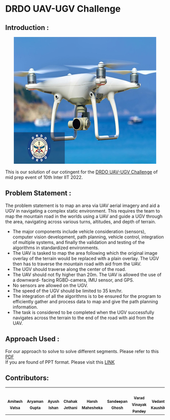 # DRDO UAV-UGV Challenge

## Introduction : 
<p align="center"><img src="https://github.com/AYUSH-ISHAN/DRDO_UAV-UGV_Challenge/blob/main/_media_/drdo.png" height="400" width="450"/></p>
This is our solution of our cotingent for the <a href="https://interiit-tech.org/events/DRDO's%20UAV-Guided%20UGV%20Navigation%20Challenge">DRDO UAV-UGV Challenge</a> of mid prep event of 10th Inter IIT 2022.

## Problem Statement : 
The problem statement is to map an area via UAV aerial imagery and aid a UGV in navigating a complex static environment. This requires the team to map the mountain road in the worlds using a UAV and guide a UGV through the area, navigating across various turns, altitudes, and depth of terrain.
- The major components include vehicle consideration (sensors), computer vision development, path planning, vehicle control, integration of multiple systems, and finally the validation and testing of the algorithms in standardized environments.
- The UAV is tasked to map the area following which the original image overlay of the terrain would be replaced with a plain overlay. The UGV then has to traverse the mountain road with aid from the UAV.
- The UGV should traverse along the center of the road.
- The UAV should not fly higher than 20m. The UAV is allowed the use of a downward- facing RGBD-camera, IMU sensor, and GPS.
- No sensors are allowed on the UGV.
- The speed of the UGV should be limited to 35 km/hr.
- The integration of all the algorithms is to be ensured for the program to efficiently gather and process data to map and give the path planning information.
- The task is considered to be completed when the UGV successfully navigates across the terrain to the end of the road with aid from the UAV.
## Approach Used : 

For our approach to solve to solve different segments. Please refer to this <a href="https://github.com/AYUSH-ISHAN/DRDO_UAV-UGV_Challenge/blob/main/MP_DR_Final_T14.pdf">PDF</a><br>
If you are found of PPT format. Please visit this <a href="https://docs.google.com/presentation/d/1wgCw-pj4WYZ1QgIoMBwp1pqgJasY5RpXskZN9Sr_edU/edit#slide=id.g11ef2c89eb0_2_12">LINK</a>

## Contributors:
<table>
   <td align="center">
     <a href="https://github.com/vtsamit">
    <img src="https://avatars.githubusercontent.com/u/96468536?v=4" width="100px;" alt=""/><br /><sub><b>Amitesh Vatsa</b></sub></a><br />
    </td>
  <td align="center">
     <a href="https://github.com/phoenixrider12">
    <img src="https://avatars.githubusercontent.com/u/76533398?v=4" width="100px;" alt=""/><br /><sub><b>Aryaman Gupta</b></sub></a><br />
    </td>
 <td align="center">
     <a href="https://github.com/AYUSH-ISHAN">
    <img src="https://avatars.githubusercontent.com/u/76437900?v=4" width="100px;" alt=""/><br /><sub><b>Ayush Ishan</b></sub></a><br />
    </td>
  
  <td align="center">
     <a href="https://github.com/sherlockholmes1603">
    <img src="https://avatars.githubusercontent.com/u/77875542?v=4" width="100px;" alt=""/><br /><sub><b>Chahak Jethani</b></sub></a><br />
    </td>
  <td align="center">
     <a href="https://github.com/harshmahesheka">
    <img src="https://avatars.githubusercontent.com/u/78502324?v=4" width="100px;" alt=""/><br /><sub><b>Harsh Mahesheka</b></sub></a><br />
	</td>
  <td align="center">
     <a href="https://github.com/san2130">
    <img src="https://avatars.githubusercontent.com/u/88130555?v=4" width="100px;" alt=""/><br /><sub><b>Sandeepan Ghosh</b></sub></a><br />
	</td>
  
  <td align="center">
     <a href="https://github.com/GeneralVader">
    <img src="https://avatars.githubusercontent.com/u/77744383?v=4" width="100px;" alt=""/><br /><sub><b>Varad Vinayak Pandey</b></sub></a><br />
    </td>
   <td align="center">
     <a href="https://github.com/sherlockholmes">
    <img src="https://avatars.githubusercontent.com/u/91661580?v=4" width="100px;" alt=""/><br /><sub><b>Vedant Kaushik</b></sub></a><br />
    </td>


</table>
